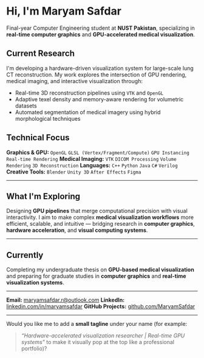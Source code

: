 

# Hi, I'm Maryam Safdar

Final-year Computer Engineering student at **NUST Pakistan**, specializing in **real-time computer graphics** and **GPU-accelerated medical visualization**.

## Current Research

I'm developing a hardware-driven visualization system for large-scale lung CT reconstruction.
My work explores the intersection of GPU rendering, medical imaging, and interactive visualization through:

* Real-time 3D reconstruction pipelines using `VTK` and `OpenGL`
* Adaptive texel density and memory-aware rendering for volumetric datasets
* Automated segmentation of medical imagery using hybrid morphological techniques


## **Technical Focus**

**Graphics & GPU:** `OpenGL` `GLSL (Vertex/Fragment/Compute)` `GPU Instancing` `Real-time Rendering`
**Medical Imaging:** `VTK` `DICOM Processing` `Volume Rendering` `3D Reconstruction`
**Languages:** `C++` `Python` `Java` `C#` `Verilog`
**Creative Tools:** `Blender` `Unity 3D` `After Effects` `Figma`

---

## **What I'm Exploring**

Designing **GPU pipelines** that merge computational precision with visual interactivity.
I aim to make complex **medical visualization workflows** more efficient, scalable, and intuitive — bridging research in **computer graphics**, **hardware acceleration**, and **visual computing systems**.

---

## **Currently**

Completing my undergraduate thesis on **GPU-based medical visualization** and preparing for graduate studies in **computer graphics** and **real-time visualization systems**.

---

**Email:** [maryamsafdar.r@outlook.com](mailto:maryamsafdar.r@outlook.com)
**LinkedIn:** [linkedin.com/in/maryamsafdar](#)
**GitHub Projects:** [github.com/MaryamSafdar](#)

---

Would you like me to add a **small tagline** under your name (for example:

> *“Hardware-accelerated visualization researcher | Real-time GPU systems”*
> to make it visually pop at the top like a professional portfolio)?

